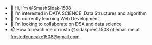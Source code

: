 - 👋 Hi, I’m @SmashSidak-1508
- 👀 I’m interested in DATA SCIENCE ,Data Structures and algorithm
- 🌱 I’m currently learning Web Development
- 💞️ I’m looking to collaborate on DSA and data science
- 📫 How to reach me on insta @sidakpreet.1508 ot email me at frostedcupcake1508@gmail.com

<!---
SmashSidak-1508/SmashSidak-1508 is a ✨ special ✨ repository because its `README.md` (this file) appears on your GitHub profile.
You can click the Preview link to take a look at your changes.
--->
